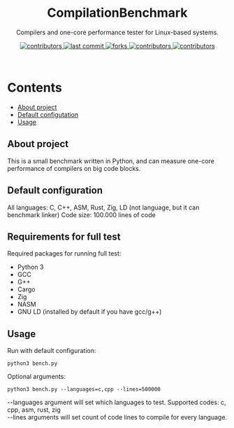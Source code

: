 <div align="center">
    <h1>CompilationBenchmark</h1>
    <p>Compilers and one-core performance tester for Linux-based systems.</p>
    <p>
        <a href="https://github.com/HyperWinX/CompilationBenchmark/graphs/contributors">
            <img src="https://img.shields.io/github/contributors/HyperWinX/CompilationBenchmark" alt="contributors"/>
        </a>
        <a href="https://github.com/HyperWinX/CompilationBenchmark/commits/master">
            <img src="https://img.shields.io/github/last-commit/HyperWinX/CompilationBenchmark" alt="last commit"/>
        </a>
        <a href="https://github.com/HyperWinX/CompilationBenchmark/network/members">
            <img src="https://img.shields.io/github/forks/HyperWinX/CompilationBenchmark" alt="forks"/>
        </a>
        <a href="https://github.com/HyperWinX/CompilationBenchmark/stargazers">
            <img src="https://img.shields.io/github/stars/HyperWinX/CompilationBenchmark" alt="contributors"/>
        </a>
        <a href="https://github.com/HyperWinX/CompilationBenchmark/issues">
            <img src="https://img.shields.io/github/issues/HyperWinX/CompilationBenchmark" alt="contributors"/>
        </a>
    </p>
</div>
<br/>

# Contents
- [About project](#about-project)
- [Default configutation](#default-configuration)
- [Usage](#usage)

## About project
This is a small benchmark written in Python, and can measure one-core performance of compilers on big code blocks.

## Default configuration
All languages: C, C++, ASM, Rust, Zig, LD (not language, but it can benchmark linker)
Code size: 100.000 lines of code

## Requirements for full test
Required packages for running full test:
- Python 3
- GCC
- G++
- Cargo
- Zig
- NASM
- GNU LD (installed by default if you have gcc/g++)

## Usage
Run with default configuration:
```
python3 bench.py
```
Optional arguments:
```
python3 bench.py --languages=c,cpp --lines=500000
```
--languages argument will set which languages to test. Supported codes: c, cpp, asm, rust, zig  
--lines arguments will set count of code lines to compile for every language.